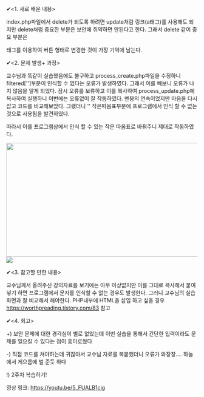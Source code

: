 ✔<1. 새로 배운 내용><p>
index.php파일에서 delete가 되도록 하려면 update처럼 링크(a태그)를 사용해도 되지만 delete처럼 중요한 부분은 보안에 취약하면 안된다고 한다.
그래서 delete 같이 중요 부분은 <form>태그를 이용하여 버튼 형태로 변경한 것이 가장 기억에 남는다.


✔<2. 문제 발생+ 과정><p>

교수님과 똑같이 실습했음에도 불구하고 process_create.php파일을 수정하니 filtered['']부분이 인식할 수 없다는 오류가 발생하였다.
그래서 이를 빼보니 오류가 나지 않음을 알게 되었다. 잠시 오류를 보류하고 이를 복사하여 process_update.php에 복사하여 실행하니 이번에는 오류없이 잘 작동하였다.
멘붕의 연속이었지만 마음을 다시 잡고 코드를 비교해보았다. 그랬더니 '' 작은따옴표부분에 프로그램에서 인식 할 수 없는 것으로 사용됨을 발견하였다.
<p>
따라서 이를 프로그램상에서 인식 할 수 있는 작은 따옴표로 바꿔주니 제대로 작동하였다.
 <p><img src=https://user-images.githubusercontent.com/53109557/93537259-0733f180-f986-11ea-841c-b0eaba353b7d.JPG
" width = "600" height="300">
<img src="https://user-images.githubusercontent.com/53109557/93537353-3b0f1700-f986-11ea-87f9-b10375380949.JPG">


✔<3. 참고할 만한 내용><p>
교수님께서 올려주신 강의자료를 보기에는 아무 이상없지만 이를 그대로 복사해서 붙여넣기 하면 프로그램에서 문자를 인식할 수 없는 경우도 발생한다.
그러니 교수님의 실습화면과 잘 비교해서 해야한다.
PHP내부에 HTML을 삽입 하고 싶을 경우 https://worthpreading.tistory.com/83 참고

✔<4. 회고><p>
+) 보안 문제에 대한 경각심이 별로 없었는데 이번 실습을 통해서 간단한 입력이라도 문제를 일으킬 수 있다는 점이 흥미로웠다<p>
-) 직접 코드를 쳐야하는데 귀찮아서 교수님 자료를 복붙했더니 오류가 와장창.... 하늘에서 게으름에 벌 준듯 하다<p>
!) 2주차 복습하기!<p>

영상 링크: https://youtu.be/5_FUALB1cjg
